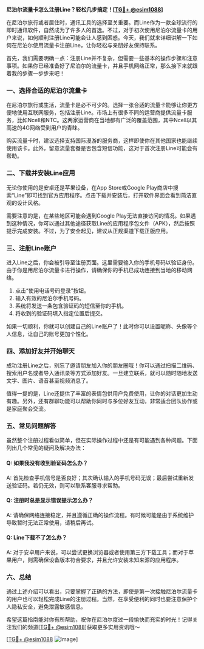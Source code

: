 **尼泊尔流量卡怎么注册Line？轻松几步搞定！[[TG💪+ @esim1088](https://t.me/s/esim1088)]**

在尼泊尔旅行或者居住时，通讯工具的选择至关重要。而Line作为一款全球流行的即时通讯软件，自然成为了许多人的首选。不过，对于初次使用尼泊尔流量卡的用户来说，如何顺利注册Line可能会让人感到困惑。今天，我们就来详细讲解一下如何在尼泊尔使用流量卡注册Line，让你轻松与亲朋好友保持联系。

首先，我们需要明确一点：注册Line并不复杂，但需要一些基本的操作步骤和注意事项。如果你已经准备好了尼泊尔的流量卡，并且手机网络正常，那么接下来就跟着我的步骤一步步来吧！

### 一、选择合适的尼泊尔流量卡

在尼泊尔旅行或生活，流量卡是必不可少的。选择一张合适的流量卡能够让你更方便地使用互联网服务，包括注册Line。市场上有很多不同的运营商提供流量卡服务，比如Ncell和NTC。这两家运营商在当地都有广泛的覆盖范围，其中Ncell以其高速的4G网络受到用户的青睐。

购买流量卡时，建议选择支持国际漫游的服务商，这样即使你在其他国家也能继续使用该卡。此外，留意流量套餐是否包含短信功能，这对于首次注册Line可能会有帮助。

### 二、下载并安装Line应用

无论你使用的是安卓还是苹果设备，在App Store或Google Play商店中搜索“Line”即可找到官方应用程序。点击下载并安装后，打开软件界面会看到简洁直观的设计风格。

需要注意的是，在某些地区可能会遇到Google Play无法直接访问的情况。如果遇到这种情况，你可以通过其他途径获取Line的应用程序包文件（APK），然后按照提示完成安装。不过，为了安全起见，建议从正规渠道下载正版应用。

### 三、注册Line账户

进入Line之后，你会被引导至注册页面。这里需要输入你的手机号码以验证身份。由于你是用尼泊尔流量卡进行操作，请确保你的手机已成功连接到当地的移动网络。

1. 点击“使用电话号码登录”按钮。
2. 输入有效的尼泊尔手机号码。
3. 系统将发送一条包含验证码的短信至你的手机。
4. 将收到的验证码填入指定位置后提交。

如果一切顺利，你就可以创建自己的Line账户了！此时你可以设置昵称、头像等个人信息，让自己的账号更加个性化。

### 四、添加好友并开始聊天

成功注册Line之后，别忘了邀请朋友加入你的朋友圈哦！你可以通过扫描二维码、搜索用户名或者导入通讯录等方式添加好友。一旦建立联系，就可以随时随地发送文字、图片、语音甚至视频消息了。

值得一提的是，Line还提供了丰富的表情包供用户免费使用，让你的对话更加生动有趣。另外，还有群聊功能可以帮助你同时与多位好友互动，非常适合团队协作或是家庭聚会交流。

### 五、常见问题解答

虽然整个注册过程看似简单，但在实际操作过程中还是有可能遇到各种问题。下面列出几个常见的疑问及解决办法：

#### Q: 如果我没有收到验证码怎么办？
A: 首先检查手机信号是否良好；其次确认输入的手机号码无误；最后尝试重新发送验证码。若仍无效，则可以联系客服寻求帮助。

#### Q: 注册时总是显示错误提示怎么办？
A: 请确保网络连接稳定，并且遵循正确的操作流程。有时候可能是由于系统维护导致暂时无法正常使用，请稍后再试。

#### Q: Line下载不了怎么办？
A: 对于安卓用户来说，可以尝试更换浏览器或者使用第三方下载工具；而对于苹果用户，则需确保设备版本符合要求，并且允许安装未知来源的应用程序。

### 六、总结

通过上述介绍可以看出，只要掌握了正确的方法，即使是第一次接触尼泊尔流量卡的用户也可以轻松完成Line的注册过程。当然，在享受便利的同时也要注意保护个人隐私安全，避免泄露敏感信息。

希望这篇指南能对你有所帮助，祝你在尼泊尔度过一段愉快而充实的时光！记得关注我们的频道[[TG💪+ @esim1088](https://t.me/s/esim1088)]获取更多实用资讯哦～

[[TG💪+ @esim1088](https://t.me/s/esim1088) ![Image](https://i.postimg.cc/4NQfJmqS/Snipaste-2025-05-13-00-14-12.png)]